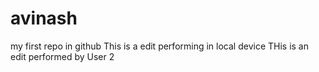 # avinash
my first repo in github
This is a edit performing in local device
THis is an edit performed by User 2
